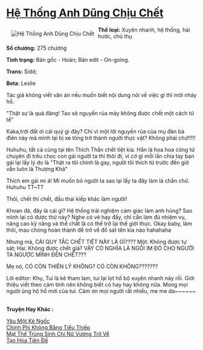<a href="https://utruyen.com/he-thong-anh-dung-chiu-chet/16361/" title="Hệ Thống Anh Dũng Chịu Chết"><h1>Hệ Thống Anh Dũng Chịu Chết</h1></a><div style="display:table"><img align="right" style="float: left; padding: 10px;" src="https://utruyen.com/images/story/200x260/he-thong-anh-dung-chiu-chet.jpg" alt="Hệ Thống Anh Dũng Chịu Chết"><b>Thể loại:</b> Xuyên nhanh, hệ thống, hài hước, chủ thụ<p></p><b>Số chương:</b> 275 chương<p></p><b>Tình trạng:</b> Bản gốc - Hoàn; Bản edit - On-going.<p></p><b>Trans:</b> Sidd;<p></p><b>Beta</b>: Leslie<p></p>Tác giả không viết văn án nếu muốn biết nội dung nói về việc gì thì mời nhảy hổ.<p></p>"Thật sự là quá đáng! Tao sẽ nguyền rủa mày không được chết một cách tử tế"<p></p>Kaka,trời đất ơi cái quỷ gì đây? Chỉ vì một lời nguyền rủa của mụ đàn bà điên này mà mình lại bị xe tông trở thành người thực vật? Không phải chứ!!!!!<p></p>Huhuhu, tất cả cũng tại tên Thích Thần chết tiệt kia. Hắn là hoa hoa công tử chuyên đi trêu chọc con gái người ta thì thôi đi, vì cớ gì mỗi lần chia tay bạn gái lại lấy lý do là "Thật ra tôi chính là gay, người tôi thích từ trước đến giờ vẫn luôn là Thượng Khả"<p></p>Thích em gái mi á! Mi muốn bỏ người ta sao lại lấy ta đây làm lá chắn chứ. Huhuhu TT~TT<p></p>Thôi, chết thì chết, đầu thai kiếp khác làm người!<p></p>Khoan đã, đây là cái gì? Hệ thống trải nghiệm cảm giác làm anh hùng? Sao mình lại có được thứ này? Nghe có vẻ hay đấy, chỉ cần làm đủ nhiệm vụ, nâng cao kỹ năng và thể chất là có thể trở lại thế giới thực. Okay baby, làm thôi, mau chóng hoàn thành để trở về đồ sát tên kia nào hahahaha<p></p>Nhưng mà, CÁI QUY TẮC CHẾT TIỆT NÀY LÀ GÌ???? Một: Không được tự sát; Hai: Không được chết già? VẬY CÓ NGHĨA LÀ NGỒI IM ĐÓ CHO NGƯỜI TA NGƯỢC MÌNH ĐẾN CHẾT???<p></p>Mẹ nó, CÓ CÒN THIÊN LÝ KHÔNG? CÓ CÒN KHÔNG???????<p></p>Lời editor: Khụ, Tui là kẻ tham lam, tui lại lọt hố bộ xuyên nhanh này rồi. Giới thiệu viết theo cảm tính nên không biết có hay hay không nữa. Mong mọi người ủng hộ hố mới của tui. Cảm ơn mọi người rất nhiều, me me da~~~~~~</div><p><br><b>Truyện Hay Khác :</b></p><a href="https://utruyen.com/yeu-mot-ke-ngoc/19022/" alt="Yêu Một Kẻ Ngốc">Yêu Một Kẻ Ngốc</a><br/><a href="https://github.com/quanluxury/truyenhot/tree/master/truyenhay/16892/" alt="Chính Phi Không Bằng Tiểu Thiếp">Chính Phi Không Bằng Tiểu Thiếp</a><br/><a href="https://truyenhot2020.wordpress.com/2019/12/11/mat-the-trung-sinh-chi-nu-vuong-tro-ve/" alt="Mạt Thế Trùng Sinh Chi Nữ Vương Trở Về">Mạt Thế Trùng Sinh Chi Nữ Vương Trở Về</a><br/><a href="https://github.com/quanluxury/truyenhot/tree/master/truyenhay/17011/" alt="Tạo Hóa Tiên Đế">Tạo Hóa Tiên Đế</a><br/>